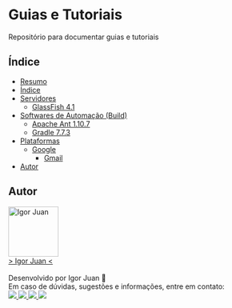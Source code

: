 # Guias e Tutoriais
Repositório para documentar guias e tutoriais

## Índice

<!--ts-->
   * [Resumo](#Guia)  
   * [Índice](#Índice)  
   * [Servidores](https://github.com/igorjuancc/guia/tree/main/Servidores)  
       * [GlassFish 4.1](https://github.com/igorjuancc/guia/blob/main/Servidores/GlassFish/4.1/glassfish-4.1.md)   	
   * [Softwares de Automação (Build)](https://github.com/igorjuancc/guia/tree/main/Automacao(build))
       * [Apache Ant 1.10.7](https://github.com/igorjuancc/guia/blob/main/Automacao(build)/ApacheAnt/1.10.7/apacheant-1.10.7.md) 
       * [Gradle 7.7.3](https://github.com/igorjuancc/guia/blob/main/Automacao(build)/Gradle/7.3.3/gradle-7.7.3.md)
   * [Plataformas](https://github.com/igorjuancc/guia/tree/main/Plataformas)
       * [Google](https://github.com/igorjuancc/guia/tree/main/Plataformas/Google)
         * [Gmail](https://github.com/igorjuancc/guia/blob/main/Plataformas/Google/Gmail/gmail.md)
   * [Autor](#Autor)
<!--te-->

## Autor
<a href="https://br.linkedin.com/in/igor-juan-cordeiro-da-costa-2b4a77101">
<img src="https://avatars.githubusercontent.com/u/50890812?s=400&u=566e615dd1691c75eabd1dcb4ba749be82d1e86c&v=4" width="100px;" alt="Igor Juan" />
</a>
<br />
<a href="https://br.linkedin.com/in/igor-juan-cordeiro-da-costa-2b4a77101" target="_blank"> > Igor Juan < </a><br /><br />
Desenvolvido por Igor Juan 🤙<br />
Em caso de dúvidas, sugestões e informações, entre em contato: <br /> 
<a href="https://br.linkedin.com/in/igor-juan-cordeiro-da-costa-2b4a77101" target="_blank"> <img src="https://img.shields.io/badge/LinkedIn-0077B5?style=for-the-badge&logo=linkedin&logoColor=white" target="_blank"> </a>
<a href="https://www.facebook.com/igorjuan.cordeirodacosta" target="_blank"> <img src="https://img.shields.io/badge/Facebook-1877F2?style=for-the-badge&logo=facebook&logoColor=white" target="_blank"> </a>
<a href="https://twitter.com/zig_cwb" target="_blank"> <img src="https://img.shields.io/badge/Twitter-1DA1F2?style=for-the-badge&logo=twitter&logoColor=white" target="_blank"> </a>
<a href="https://github.com/igorjuancc" target="_blank"> <img src="https://img.shields.io/badge/GitHub-100000?style=for-the-badge&logo=github&logoColor=white" target="_blank"> </a>
